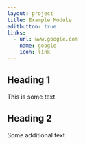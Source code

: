 ```yaml
---
layout: project
title: Example Module
editbutton: true
links:
  - url: www.google.com
    name: google
    icon: link
---
```


## Heading 1

This is some text

## Heading 2

Some additional text
